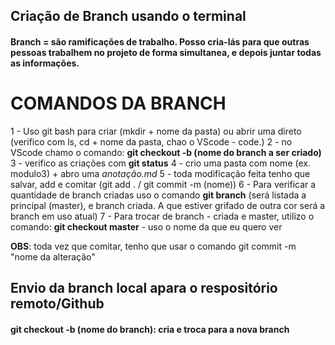 ## Criação de Branch usando o terminal

#### Branch = são ramificações de trabalho. Posso cria-lás para que outras pessoas trabalhem no projeto de forma simultanea, e depois juntar todas as informações.

# COMANDOS DA BRANCH

1 - Uso git bash para criar (mkdir + nome da pasta) ou abrir uma direto (verifico com ls, cd + nome da pasta, chao o VScode - code.)
2 - no VScode chamo o comando: **git checkout -b (nome do branch a ser criado)**
3 - verifico as criações com **git status**
4 - crio uma pasta com nome (ex. modulo3) + abro uma *anotação.md*
5 - toda modificação feita tenho que salvar, add e comitar (git add . / git commit -m (nome))
6 - Para verificar a quantidade de branch criadas uso o comando **git branch**
(será listada a principal (master), e branch criada. A que estiver grifado de outra cor será a branch em uso atual)
7 - Para trocar de branch - criada e master, utilizo o comando:
**git checkout master** - uso o nome da que eu quero ver

**OBS**: toda vez que comitar, tenho que usar o comando git commit -m "nome da alteração"


## Envio da branch local apara o respositório remoto/Github

#### git checkout -b (nome do branch): cria e troca para a nova branch



